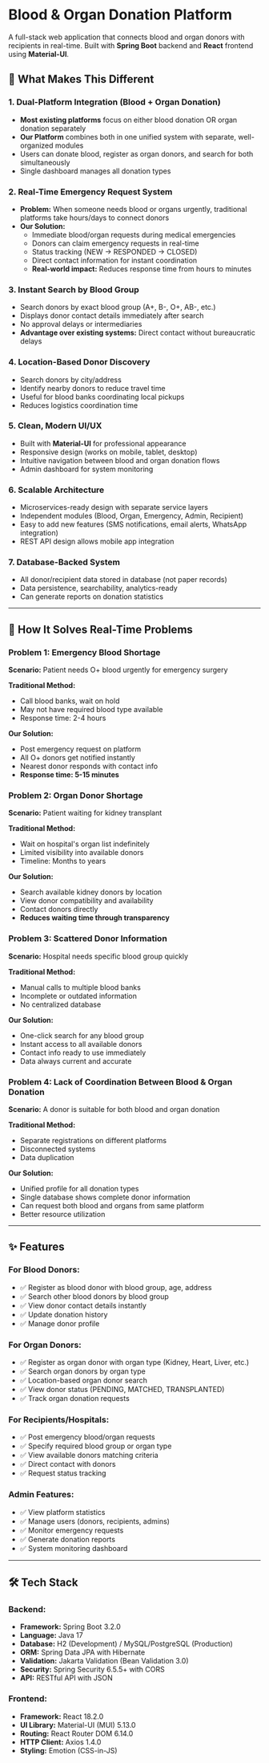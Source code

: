 # Blood & Organ Donation Platform

A full-stack web application that connects blood and organ donors with recipients in real-time. Built with **Spring Boot** backend and **React** frontend using **Material-UI**.

## 🔴 What Makes This Different

### **1. Dual-Platform Integration (Blood + Organ Donation)**
- **Most existing platforms** focus on either blood donation OR organ donation separately
- **Our Platform** combines both in one unified system with separate, well-organized modules
- Users can donate blood, register as organ donors, and search for both simultaneously
- Single dashboard manages all donation types

### **2. Real-Time Emergency Request System**
- **Problem:** When someone needs blood or organs urgently, traditional platforms take hours/days to connect donors
- **Our Solution:** 
  - Immediate blood/organ requests during medical emergencies
  - Donors can claim emergency requests in real-time
  - Status tracking (NEW → RESPONDED → CLOSED)
  - Direct contact information for instant coordination
  - **Real-world impact:** Reduces response time from hours to minutes

### **3. Instant Search by Blood Group**
- Search donors by exact blood group (A+, B-, O+, AB-, etc.)
- Displays donor contact details immediately after search
- No approval delays or intermediaries
- **Advantage over existing systems:** Direct contact without bureaucratic delays

### **4. Location-Based Donor Discovery**
- Search donors by city/address
- Identify nearby donors to reduce travel time
- Useful for blood banks coordinating local pickups
- Reduces logistics coordination time

### **5. Clean, Modern UI/UX**
- Built with **Material-UI** for professional appearance
- Responsive design (works on mobile, tablet, desktop)
- Intuitive navigation between blood and organ donation flows
- Admin dashboard for system monitoring

### **6. Scalable Architecture**
- Microservices-ready design with separate service layers
- Independent modules (Blood, Organ, Emergency, Admin, Recipient)
- Easy to add new features (SMS notifications, email alerts, WhatsApp integration)
- REST API design allows mobile app integration

### **7. Database-Backed System**
- All donor/recipient data stored in database (not paper records)
- Data persistence, searchability, analytics-ready
- Can generate reports on donation statistics

---

## 🚀 How It Solves Real-Time Problems

### **Problem 1: Emergency Blood Shortage**
**Scenario:** Patient needs O+ blood urgently for emergency surgery

**Traditional Method:**
- Call blood banks, wait on hold
- May not have required blood type available
- Response time: 2-4 hours

**Our Solution:**
- Post emergency request on platform
- All O+ donors get notified instantly
- Nearest donor responds with contact info
- **Response time: 5-15 minutes**

### **Problem 2: Organ Donor Shortage**
**Scenario:** Patient waiting for kidney transplant

**Traditional Method:**
- Wait on hospital's organ list indefinitely
- Limited visibility into available donors
- Timeline: Months to years

**Our Solution:**
- Search available kidney donors by location
- View donor compatibility and availability
- Contact donors directly
- **Reduces waiting time through transparency**

### **Problem 3: Scattered Donor Information**
**Scenario:** Hospital needs specific blood group quickly

**Traditional Method:**
- Manual calls to multiple blood banks
- Incomplete or outdated information
- No centralized database

**Our Solution:**
- One-click search for any blood group
- Instant access to all available donors
- Contact info ready to use immediately
- Data always current and accurate

### **Problem 4: Lack of Coordination Between Blood & Organ Donation**
**Scenario:** A donor is suitable for both blood and organ donation

**Traditional Method:**
- Separate registrations on different platforms
- Disconnected systems
- Data duplication

**Our Solution:**
- Unified profile for all donation types
- Single database shows complete donor information
- Can request both blood and organs from same platform
- Better resource utilization

---

## ✨ Features

### **For Blood Donors:**
- ✅ Register as blood donor with blood group, age, address
- ✅ Search other blood donors by blood group
- ✅ View donor contact details instantly
- ✅ Update donation history
- ✅ Manage donor profile

### **For Organ Donors:**
- ✅ Register as organ donor with organ type (Kidney, Heart, Liver, etc.)
- ✅ Search organ donors by organ type
- ✅ Location-based organ donor search
- ✅ View donor status (PENDING, MATCHED, TRANSPLANTED)
- ✅ Track organ donation requests

### **For Recipients/Hospitals:**
- ✅ Post emergency blood/organ requests
- ✅ Specify required blood group or organ type
- ✅ View available donors matching criteria
- ✅ Direct contact with donors
- ✅ Request status tracking

### **Admin Features:**
- ✅ View platform statistics
- ✅ Manage users (donors, recipients, admins)
- ✅ Monitor emergency requests
- ✅ Generate donation reports
- ✅ System monitoring dashboard

---

## 🛠️ Tech Stack

### **Backend:**
- **Framework:** Spring Boot 3.2.0
- **Language:** Java 17
- **Database:** H2 (Development) / MySQL/PostgreSQL (Production)
- **ORM:** Spring Data JPA with Hibernate
- **Validation:** Jakarta Validation (Bean Validation 3.0)
- **Security:** Spring Security 6.5.5+ with CORS
- **API:** RESTful API with JSON

### **Frontend:**
- **Framework:** React 18.2.0
- **UI Library:** Material-UI (MUI) 5.13.0
- **Routing:** React Router DOM 6.14.0
- **HTTP Client:** Axios 1.4.0
- **Styling:** Emotion (CSS-in-JS)



